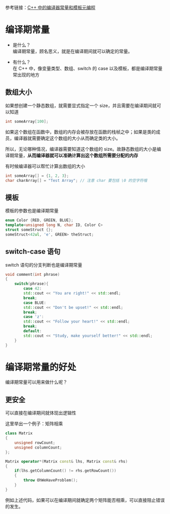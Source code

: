 
参考链接：[C++ 中的编译器常量和模板元编程](https://simonzgx.github.io/2020/10/20/C++%E4%B8%AD%E7%9A%84%E7%BC%96%E8%AF%91%E5%99%A8%E5%B8%B8%E9%87%8F%E5%92%8C%E6%A8%A1%E6%9D%BF%E5%85%83%E7%BC%96%E7%A8%8B/)

# 编译期常量

- 是什么？  
编译期常量，顾名思义，就是在编译期间就可以确定的常量。

- 有什么？  
在 C++ 中，像变量类型、数组、switch 的 case 以及模板，都是编译期常量常出现的地方


## 数组大小

如果想创建一个静态数组，就需要显式指定一个 size，并且需要在编译期间就可以知道

```cpp
int someArray[100];
```

如果这个数组在函数中，数组的内存会被存放在函数的栈帧之中；如果是类的成员，编译器就需要确定这个数组的大小从而确定类的大小。

所以，无论哪种情况，编译器需要知道这个数组的 size。故静态数组的大小是编译期常量，**从而编译器就可以准确计算出这个数组所需要分配的内存**

有时候编译器可以帮忙计算出数组的大小

```cpp
int someArray[] = {1, 2, 3};
char charArray[] = "Test Array"; // 注意 char 要包括 \0 的空字符哦
```

## 模板

模板的参数也是编译期常量

```cpp
enum Color {RED, GREEN, BLUE};
template<unsigned long N, char ID, Color C>
struct someStruct {};
someStruct<42ul, 'e', GREEN> theStruct;
```

## switch-case 语句

switch 语句的分支判断也是编译期常量

```cpp
void comment(int phrase)
{
    switch(phrase){
        case 42:
        std::cout << "You are right!" << std::endl;
        break;
        case BLUE:
        std::cout << "Don't be upset!" << std::endl;
        break;
        case 'z':
        std::cout << "Follow your heart!" << std::endl;
        break;
        default:
        std::cout << "Study, make yourself better!" << std::endl;
    }
}
```

#  编译期常量的好处

编译期常量可以用来做什么呢？

## 更安全

可以直接在编译期间就体现出逻辑性

这里举出一个例子：矩阵相乘

```cpp
class Matrix
{
    unsigned rowCount;
    unsigned columnCount;
};

Matrix operator*(Matrix const& lhs, Matrix const& rhs)
{
    if(lhs.getColumnCount() != rhs.getRowCount())
    {
        throw OhWeHaveProblem();
    }
}
```

例如上述代码，如果可以在编译期间就确定两个矩阵能否相乘，可以直接阻止错误的发生。




